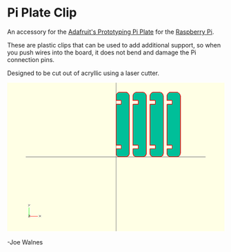 Pi Plate Clip
=============

An accessory for the [Adafruit's Prototyping Pi Plate](http://www.adafruit.com/products/801)
for the [Raspberry Pi](http://www.raspberrypi.org/).

These are plastic clips that can be used to add additional support, so when you push
wires into the board, it does not bend and damage the Pi connection pins.

Designed to be cut out of acryllic using a laser cutter.

![Pi Plate Clip Preview](https://github.com/joewalnes/pi-plate-clip/blob/master/preview.png?raw=true)

-Joe Walnes
